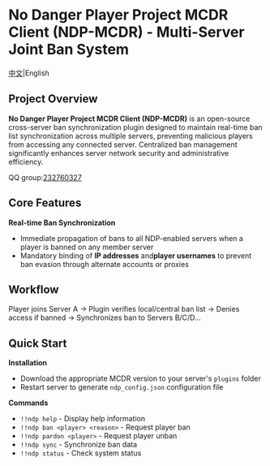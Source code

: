 # No Danger Player Project MCDR Client (NDP-MCDR) - Multi-Server Joint Ban System
[中文](https://github.com/No-Danger-Player-Project/NDP-MCDR/blob/main/README.md)|English

## Project Overview
​**No Danger Player Project MCDR Client (NDP-MCDR)​**​ is an open-source cross-server ban synchronization plugin designed to maintain real-time ban list synchronization across multiple servers, preventing malicious players from accessing any connected server. Centralized ban management significantly enhances server network security and administrative efficiency.

QQ group:[232760327](https://qm.qq.com/q/mggyhfL6KI)

## Core Features
​**Real-time Ban Synchronization**​
- Immediate propagation of bans to all NDP-enabled servers when a player is banned on any member server
- Mandatory binding of ​**IP addresses**​ and ​**player usernames**​ to prevent ban evasion through alternate accounts or proxies

## Workflow
Player joins Server A → Plugin verifies local/central ban list → Denies access if banned → Synchronizes ban to Servers B/C/D...

## Quick Start
​**Installation**​
- Download the appropriate MCDR version to your server's `plugins` folder
- Restart server to generate `ndp_config.json` configuration file

​**Commands**​
- `!!ndp help` - Display help information
- `!!ndp ban <player> <reason>` - Request player ban
- `!!ndp pardon <player>` - Request player unban
- `!!ndp sync` - Synchronize ban data
- `!!ndp status` - Check system status
